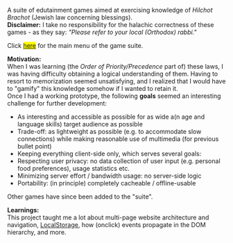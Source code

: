 <!-- **Summary:**  -->
A suite of edutainment games aimed at exercising knowledge of _Hilchot Brachot_ (Jewish law concerning blessings).  
**Disclaimer:** I take no responsibility for the halachic correctness of these games - as they say: _"Please refer to your local (Orthodox) rabbi."_  

Click <mark>[here](https://tuejoshua.github.io/hilchotBrachot)</mark> for the main menu of the game suite.

**Motivation:**  
When I was learning (the _Order of Priority/Precedence_ part of) these laws, I was having difficulty obtaining a logical understanding of them. Having to resort to memorization seemed unsatisfying, and I realized that I would have to "gamify" this knowledge somehow if I wanted to retain it.  
Once I had a working prototype, the following **goals** seemed an interesting challenge for further development:
- As interesting and accessible as possible for as wide a(n age and language skills) target audience as possible
- Trade-off: as lightweight as possible (e.g. to accommodate slow connections) while making reasonable use of multimedia (for previous bullet point)
- Keeping everything client-side only, which serves several goals:
 - Respecting user privacy: no data collection of user input (e.g. personal food preferences), usage statistics etc.
 - Minimizing server effort / bandwidth usage: no server-side logic
 - Portability: (in principle) completely cacheable / offline-usable  

Other games have since been added to the "suite".

**Learnings:**  
This project taught me a lot about multi-page website architecture and navigation, [LocalStorage](https://en.wikipedia.org/wiki/Web_storage), how (onclick) events propagate in the DOM hierarchy, and more.